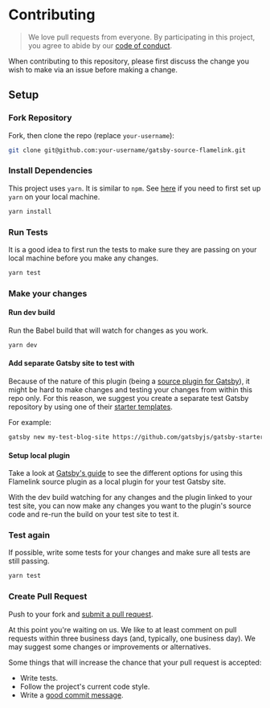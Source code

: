 # Contributing

> We love pull requests from everyone. By participating in this project, you
> agree to abide by our [code of conduct](CODE_OF_CONDUCT.md).

When contributing to this repository, please first discuss the change you wish to make via an issue before making a change.

## Setup

### Fork Repository

Fork, then clone the repo (replace `your-username`):

```sh
git clone git@github.com:your-username/gatsby-source-flamelink.git
```

### Install Dependencies

This project uses `yarn`. It is similar to `npm`. See [here][yarn] if you need to first set up `yarn` on your local machine.

```sh
yarn install
```

### Run Tests

It is a good idea to first run the tests to make sure they are passing on your local machine before you make any changes.

```sh
yarn test
```

### Make your changes

#### Run dev build

Run the Babel build that will watch for changes as you work.

```sh
yarn dev
```

#### Add separate Gatsby site to test with

Because of the nature of this plugin (being a [source plugin for Gatsby][gatsby-source-plugin]), it might be hard to make changes and testing your changes from within this repo only. For this reason, we suggest you create a separate test Gatsby repository by using one of their [starter templates][gatsby-starters].

For example:

```sh
gatsby new my-test-blog-site https://github.com/gatsbyjs/gatsby-starter-blog
```

#### Setup local plugin

Take a look at [Gatsby's guide][gatsby-local-plugin-guide] to see the different options for using this Flamelink source plugin as a local plugin for your test Gatsby site.

With the dev build watching for any changes and the plugin linked to your test site, you can now make any changes you want to the plugin's source code and re-run the build on your test site to test it.

### Test again

If possible, write some tests for your changes and make sure all tests are still passing.

```sh
yarn test
```

### Create Pull Request

Push to your fork and [submit a pull request][pr].

At this point you're waiting on us. We like to at least comment on pull requests
within three business days (and, typically, one business day). We may suggest
some changes or improvements or alternatives.

Some things that will increase the chance that your pull request is accepted:

- Write tests.
- Follow the project's current code style.
- Write a [good commit message][commit].

[yarn]: https://classic.yarnpkg.com/en/docs/getting-started
[gatsby-starters]: https://www.gatsbyjs.org/docs/starters/
[gatsby-local-plugin-guide]: https://www.gatsbyjs.org/docs/creating-a-local-plugin/#developing-a-local-plugin-that-is-outside-your-project
[gatsby-source-plugin]: https://www.gatsbyjs.org/docs/creating-a-source-plugin/
[pr]: https://github.com/flamelink/gatsby-source-flamelink/compare/
[commit]: http://tbaggery.com/2008/04/19/a-note-about-git-commit-messages.html
